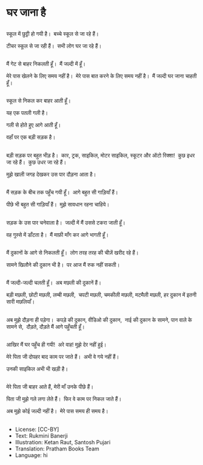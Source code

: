 # घर जाना है

##
स्कूल में छुट्टी हो गयी है।  बच्चे स्कूल से जा रहे हैं। 

टीचर स्कूल से जा रही हैं।  सभी लोग घर जा रहे हैं। 

##
मैं गेट से बाहर निकलती हूँ।  मैं जल्दी में हूँ। 

मेरे पास खेलने के लिए समय नहीं है। 
मेरे पास बात करने के लिए समय नहीं है। 
मैं जल्दी घर जाना चाहती हूँ। 

##
स्कूल से निकल कर बाहर आती हूँ। 

यह एक पतली गली है। 

गली से होते हुए आगे आती हूँ। 

वहाँ पर एक बड़ी सड़क है। 

##
बड़ी सड़क पर बहुत भीड़ है।  कार, ट्रक, साइकिल, मोटर साइकिल, स्कूटर और
ऑटो रिक्शा!  कुछ इधर जा रहे हैं।  कुछ उधर जा रहे हैं। 

मुझे खाली जगह देखकर उस पार दौड़ना आता है। 

##
मैं सड़क के बीच तक पहुँच गयी हूँ।  आगे बहुत सी गाड़ियाँ हैं। 

पीछे भी बहुत सी गाड़ियाँ हैं।  मुझे सावधान रहना चाहिये। 

##
सड़क के उस पार चनेवाला है।  जल्दी में मैं उससे टकरा जाती हूँ। 

वह गुस्से में डाँटता है।  मैं माफ़ी माँग कर आगे भागती हूँ। 

##
मैं दुकानों के आगे से निकलती हूँ।  लोग तरह तरह की चीज़ें खरीद रहे हैं। 

सामने खिलौने की दुकान भी है।  पर आज मैं रुक नहीं सकती। 

##
मैं जल्दी-जल्दी चलती हूँ।  अब मछली की दुकानें हैं। 

बड़ी मछली, छोटी मछली, लम्बी मछली,  चपटी मछली, चमकीली मछली,
मटमैली मछली, हर दुकान में इतनी सारी मछलियाँ। 

##
अब मुझे दौड़ना ही पड़ेगा।  कपड़े की दुकान, वीडिओ की दुकान, 
नाई की दुकान के सामने, पान वाले के सामने से,  दौड़ते, दौड़ते
मैं आगे पहुँचती हूँ। 

##
आखिर मैं घर पहुँच ही गयी!  अरे वाह! मुझे देर नहीं हुई। 

मेरे पिता जी दोपहर बाद काम पर जाते हैं।  अभी वे गये नहीं हैं। 

उनकी साइकिल अभी भी खड़ी है। 

##
मेरे पिता जी बाहर आते हैं, मेरी माँ उनके पीछे हैं। 

पिता जी मुझे गले लगा लेते हैं। 
फिर वे काम पर निकल जाते हैं। 

अब मुझे कोई जल्दी नहीं है।  मेरे पास समय ही समय है। 

##
* License: [CC-BY]
* Text: Rukmini Banerji
* Illustration: Ketan Raut, Santosh Pujari
* Translation: Pratham Books Team
* Language: hi
